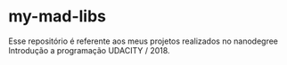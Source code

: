 # my-mad-libs
Esse repositório é referente aos meus projetos realizados no nanodegree
Introdução a programação UDACITY /  2018.
